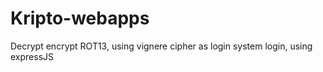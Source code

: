 # Kripto-webapps
Decrypt encrypt ROT13, using vignere cipher as login system login, using expressJS
